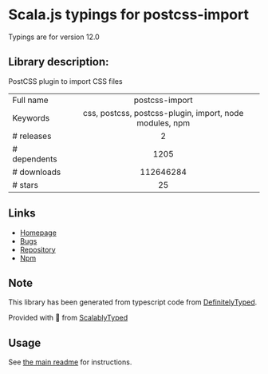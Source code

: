 
# Scala.js typings for postcss-import

Typings are for version 12.0

## Library description:
PostCSS plugin to import CSS files

|                    |                 |
| ------------------ | :-------------: |
| Full name          | postcss-import |
| Keywords           | css, postcss, postcss-plugin, import, node modules, npm |
| # releases         | 2 |
| # dependents       | 1205 |
| # downloads        | 112646284 |
| # stars            | 25 |

## Links
- [Homepage](https://github.com/postcss/postcss-import#readme)
- [Bugs](https://github.com/postcss/postcss-import/issues)
- [Repository](https://github.com/postcss/postcss-import)
- [Npm](https://www.npmjs.com/package/postcss-import)
    


## Note
This library has been generated from typescript code from [DefinitelyTyped](https://definitelytyped.org).

Provided with :purple_heart: from [ScalablyTyped](https://github.com/oyvindberg/ScalablyTyped)

## Usage
See [the main readme](../../readme.md) for instructions.


